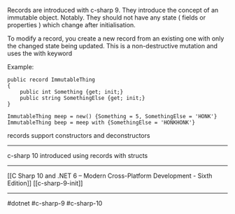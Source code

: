 Records are introduced with c-sharp 9. They introduce the concept of an immutable object. Notably. They should not have any state ( fields or properties ) which change after initialisation.

To modify a record, you create a new record from an existing one with only the changed state being updated. This is a non-destructive mutation and uses the with keyword

Example:
```
public record ImmutableThing
{
	public int Something {get; init;}
	public string SomethingElse {get; init;}
}
```

```
ImmutableThing meep = new() {Something = 5, SomethingElse = 'HONK'}
ImmutableThing beep = meep with {SomethingElse = 'HONKHONK'}

```

records support constructors and deconstructors

---
c-sharp 10 introduced using records with structs

---
[[C Sharp 10 and .NET 6 – Modern Cross-Platform Development - Sixth Edition]]
[[c-sharp-9-init]]	

---
#dotnet #c-sharp-9 #c-sharp-10